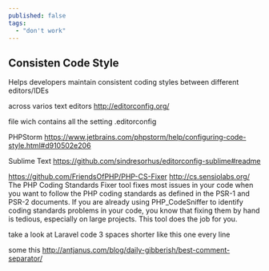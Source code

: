 ```yaml
---
published: false
tags: 
  - "don't work"
---
```











## Consisten Code Style

Helps developers maintain consistent coding styles between different editors/IDEs

across varios text editors
http://editorconfig.org/

file wich contains all the setting
.editorconfig

PHPStorm
https://www.jetbrains.com/phpstorm/help/configuring-code-style.html#d910502e206

Sublime Text
https://github.com/sindresorhus/editorconfig-sublime#readme



https://github.com/FriendsOfPHP/PHP-CS-Fixer
http://cs.sensiolabs.org/
The PHP Coding Standards Fixer tool fixes most issues in your code when you want to follow the PHP coding standards as defined in the PSR-1 and PSR-2 documents.
If you are already using PHP_CodeSniffer to identify coding standards problems in your code, you know that fixing them by hand is tedious, especially on large projects. This tool does the job for you.


take a look at Laravel code
3 spaces shorter
like this one
every line

some this
http://antjanus.com/blog/daily-gibberish/best-comment-separator/
